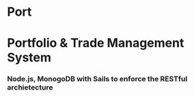 # Port
# Portfolio & Trade Management System
### Node.js, MonogoDB with Sails to enforce the RESTful archietecture
